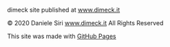 dimeck site published at www.dimeck.it

© 2020 Daniele Siri www.dimeck.it All Rights Reserved

This site was made with [GitHub Pages](https://pages.github.com/)
